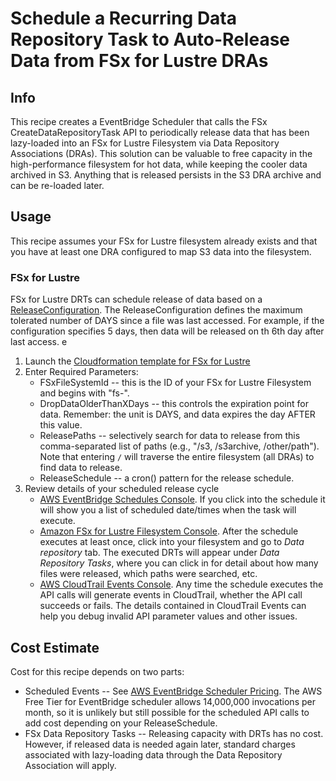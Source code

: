 # Schedule a Recurring Data Repository Task to Auto-Release Data from FSx for Lustre DRAs

## Info

This recipe creates a EventBridge Scheduler that calls the FSx CreateDataRepositoryTask API to periodically release data that has been lazy-loaded into an FSx for Lustre Filesystem via Data Repository Associations (DRAs). This solution can be valuable to free capacity in the high-performance filesystem for hot data, while keeping the cooler data archived in S3. Anything that is released persists in the S3 DRA archive and can be re-loaded later.  

## Usage

This recipe assumes your FSx for Lustre filesystem already exists and that you have at least one DRA configured to map S3 data into the filesystem. 

### FSx for Lustre

FSx for Lustre DRTs can schedule release of data based on a [ReleaseConfiguration](https://docs.aws.amazon.com/fsx/latest/APIReference/API_ReleaseConfiguration.html). The ReleaseConfiguration defines the maximum tolerated number of DAYS since a file was last accessed. For example, if the configuration specifies 5 days, then data will be released on th 6th day after last access. 
e
1. Launch the [Cloudformation template for FSx for Lustre](https://console.aws.amazon.com/cloudformation/home?region=us-east-2#/stacks/create/review?stackName=autorelease-fsx&templateURL=https://aws-hpc-recipes.s3.us-east-1.amazonaws.com/main/recipes/storage/fsx_lustre_scheduled_drt_release/assets/autorelease_fsx.yaml)
2. Enter Required Parameters: 
    - FSxFileSystemId -- this is the ID of your FSx for Lustre Filesystem and begins with "fs-". 
    - DropDataOlderThanXDays -- this controls the expiration point for data. Remember: the unit is DAYS, and data expires the day AFTER this value. 
    - ReleasePaths -- selectively search for data to release from this comma-separated list of paths (e.g., "/s3, /s3archive, /other/path"). Note that entering `/` will traverse the entire filesystem (all DRAs) to find data to release. 
    - ReleaseSchedule -- a cron() pattern for the release schedule. 
3. Review details of your scheduled release cycle
    - [AWS EventBridge Schedules Console](https://console.aws.amazon.com/scheduler/home). If you click into the schedule it will show you a list of scheduled date/times when the task will execute.
    - [Amazon FSx for Lustre Filesystem Console](https://console.aws.amazon.com/fsx/home). After the schedule executes at least once, click into your filesystem and go to *Data repository* tab. The executed DRTs will appear under *Data Repository Tasks*, where you can click in for detail about how many files were released, which paths were searched, etc.
    - [AWS CloudTrail Events Console](https://console.aws.amazon.com/cloudtrailv2/home?#/events?ReadOnly=false). Any time the schedule executes the API calls will generate events in CloudTrail, whether the API call succeeds or fails. The details contained in CloudTrail Events can help you debug invalid API parameter values and other issues. 


## Cost Estimate
Cost for this recipe depends on two parts:
- Scheduled Events -- See [AWS EventBridge Scheduler Pricing](https://aws.amazon.com/eventbridge/pricing/). The AWS Free Tier for EventBridge scheduler allows 14,000,000 invocations per month, so it is unlikely but still possible for the scheduled API calls to add cost depending on your ReleaseSchedule. 
- FSx Data Repository Tasks -- Releasing capacity with DRTs has no cost. However, if released data is needed again later, standard charges associated with lazy-loading data through the Data Repository Association will apply. 
